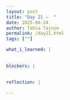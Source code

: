 ```yaml
---
layout: post
title: "Day 21 –  "
date: 2025-06-24
author: Tahia Tajnim
permalink: /day21.html
tags: [""]   

what_i_learned: |
  
  
blockers: |  
  
  
reflection: |
   
---
```


